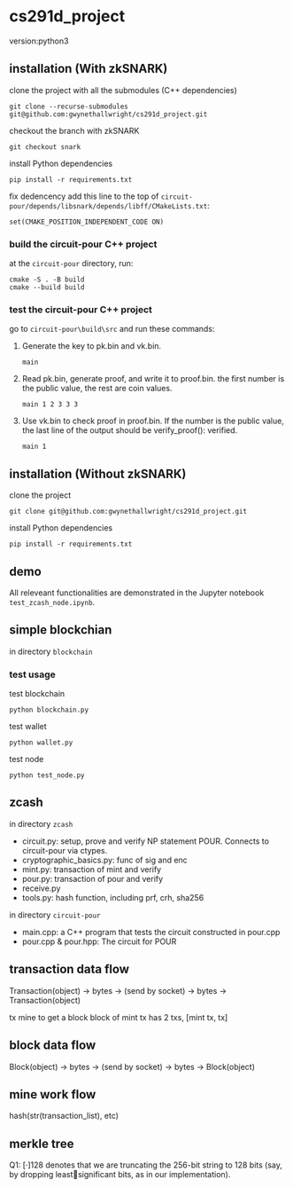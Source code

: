 # cs291d_project

version:python3

## installation (With zkSNARK)
clone the project with all the submodules (C++ dependencies)
```
git clone --recurse-submodules git@github.com:gwynethallwright/cs291d_project.git
```

checkout the branch with zkSNARK
```
git checkout snark
```

install Python dependencies
```
pip install -r requirements.txt
```

fix dedencency
add this line to the top of `circuit-pour/depends/libsnark/depends/libff/CMakeLists.txt`:
```
set(CMAKE_POSITION_INDEPENDENT_CODE ON)
```

### build the circuit-pour C++ project
at the `circuit-pour` directory, run:
```
cmake -S . -B build
cmake --build build
```

### test the circuit-pour C++ project
go to `circuit-pour\build\src` and run these commands:

1. Generate the key to pk.bin and vk.bin.
    ```
    main
    ```
2. Read pk.bin, generate proof, and write it to proof.bin. the first number is the public value, the rest are coin values.
    ```
    main 1 2 3 3 3
    ```
3. Use vk.bin to check proof in proof.bin. If the number is the public value, the last line of the output should be verify_proof(): verified.
    ```
    main 1
    ```
    
## installation (Without zkSNARK)
clone the project
```
git clone git@github.com:gwynethallwright/cs291d_project.git
```

install Python dependencies
```
pip install -r requirements.txt
```

## demo
All releveant functionalities are demonstrated in the Jupyter notebook `test_zcash_node.ipynb`.

## simple blockchian
in directory `blockchain`


### test usage
test blockchain
```
python blockchain.py
```

test wallet
```
python wallet.py
```

test node
```
python test_node.py
```
<!-- Open test_node.ipynb and run it cell by cell. For cell[10], please wait 20 seconds for the broadcast data to be fully transmitted to fully operate. -->

## zcash
in directory `zcash`

- circuit.py: setup, prove and verify NP statement POUR. Connects to circuit-pour via ctypes.
- cryptographic_basics.py: func of sig and enc
- mint.py: transaction of mint and verify
- pour.py: transaction of pour and verify
- receive.py
- tools.py: hash function, including prf, crh, sha256

in directory `circuit-pour`

- main.cpp: a C++ program that tests the circuit constructed in pour.cpp
- pour.cpp & pour.hpp: The circuit for POUR

## transaction data flow
Transaction(object) -> bytes -> (send by socket) -> bytes -> Transaction(object)

tx mine to get a block
block of mint tx has 2 txs, [mint tx, tx]

## block data flow
Block(object) -> bytes -> (send by socket) -> bytes -> Block(object)

## mine work flow
hash(str(transaction_list), etc)

## merkle tree

 Q1:
 [·]128 denotes that we are truncating the 256-bit string to 128 bits (say, by dropping leastsignificant bits, as in our implementation).
